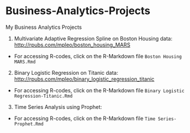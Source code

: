# Business-Analytics-Projects
My Business Analytics Projects

1. Multivariate Adaptive Regression Spline on Boston Housing data: http://rpubs.com/mpleo/boston_housing_MARS

+ For accessing R-codes, click on the R-Markdown file `Boston Housing MARS.Rmd`

2. Binary Logistic Regression on Titanic data: http://rpubs.com/mpleo/binary_logistic_regression_titanic

+ For accessing R-codes, click on the R-Markdown file `Binary Logistic Regression-Titanic.Rmd`

3. Time Series Analysis using Prophet: 

+ For accessing R-codes, click on the R-Markdown file `Time Series-Prophet.Rmd`

